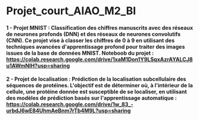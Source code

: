 # Projet_court_AIAO_M2_BI

#### 1 - Projet MNIST : Classification des chiffres manuscrits avec des réseaux de neurones profonds (DNN) et des réseaux de neurones convolutifs (CNN). Ce projet vise à classer les chiffres de 0 à 9 en utilisant des techniques avancées d'apprentissage profond pour traiter des images issues de la base de données MNIST. Noteboob du projet : https://colab.research.google.com/drive/1xaM1Don1Y9LSqxAzrAYALCJ8u1AWmNIH?usp=sharing
#### 2 - Projet de localisation : Prédiction de la localisation subcellulaire des séquences de protéines. L'objectif est de déterminer où, à l'intérieur de la cellule, une protéine donnée est susceptible de se localiser, en utilisant des modèles de prédiction basés sur l'apprentissage automatique : https://colab.research.google.com/drive/1w_83_-urbdJ6wE84UhmAeBnm7rTb4M9L?usp=sharing
